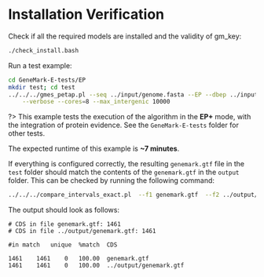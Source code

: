 # Installation Verification

Check if all the required models are installed and the validity of gm_key:

```bash
./check_install.bash
```

Run a test example:

```bash
cd GeneMark-E-tests/EP
mkdir test; cd test
../../../gmes_petap.pl --seq ../input/genome.fasta --EP --dbep ../input/proteins.fasta \
    --verbose --cores=8 --max_intergenic 10000
```

?> This example tests the execution of the algorithm in the **EP+** mode, with the integration of protein evidence. See the `GeneMark-E-tests` folder for other tests.

The expected runtime of this example is **~7 minutes**.

If everything is configured correctly, the resulting `genemark.gtf` file  in the `test` folder should match the contents of the `genemark.gtf` in the `output` folder. This can be checked by running the following command:

```bash
../../../compare_intervals_exact.pl  --f1 genemark.gtf  --f2 ../output/genemark.gtf  --v
```

The output should look as follows:

```
# CDS in file genemark.gtf: 1461
# CDS in file ../output/genemark.gtf: 1461

#in match   unique  %match  CDS

1461    1461    0   100.00  genemark.gtf
1461    1461    0   100.00  ../output/genemark.gtf
```